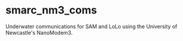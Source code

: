 # smarc_nm3_coms

Underwater communications for SAM and LoLo using the University of Newcastle's NanoModem3.